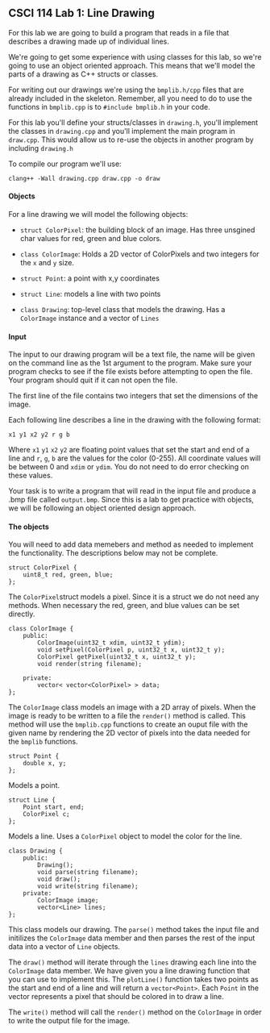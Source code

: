 ## CSCI 114 Lab 1: Line Drawing
For this lab we are going to build a program that reads in a file that describes a drawing made up of individual lines.

We're going to get some experience with using classes for this lab, so we're going to use an object oriented approach. This means that we'll model the parts of a drawing as C++ structs or classes.

For writing out our drawings we're using the `bmplib.h/cpp` files that are already included in the skeleton. Remember, all you need to do to use the functions in `bmplib.cpp` is to `#include bmplib.h` in your code. 

For this lab you'll define your structs/classes in `drawing.h`, you'll implement the classes in `drawing.cpp` and you'll implement the main program in `draw.cpp`. This would allow us to re-use the objects in another program by including `drawing.h`

To compile our program we'll use:

```
clang++ -Wall drawing.cpp draw.cpp -o draw
```

#### Objects

For a line drawing we will model the following objects:

- `struct ColorPixel`: the building block of an image. Has three unsgined char values for red, green and blue colors.

- `class ColorImage`: Holds a 2D vector of ColorPixels and two integers for the `x` and `y` size.

- `struct Point`: a point with x,y coordinates

- `struct Line`: models a line with two points

- `class Drawing`: top-level class that models the drawing. Has a `ColorImage` instance and a vector of `Lines` 

#### Input

The input to our drawing program will be a text file, the name will be given on the command line as the 1st argument to the program. Make sure your program checks to see if the file exists before attempting to open the file. Your program should quit if it can not open the file.

The first line of the file contains two integers that set the dimensions of the image.

Each following line describes a line in the drawing with the following format:

```
x1 y1 x2 y2 r g b
```
Where `x1` `y1` `x2` `y2` are floating point values that set the start and end of a line and `r`, `g`, `b` are the values for the color (0-255). All coordinate values will be between 0 and `xdim` or `ydim`. You do not need to do error checking on these values.

Your task is to write a program that will read in the input file and produce a .bmp file called `output.bmp`. Since this is a lab to get practice with objects, we will be following an object oriented design approach.


#### The objects

You will need to add data memebers and method as needed to implement the functionality. The descriptions below may not be complete.

```
struct ColorPixel {
	uint8_t red, green, blue;
};
```

The `ColorPixel`struct models a pixel. Since it is a struct we do not need any methods. When necessary the red, green, and blue values can be set directly.

```
class ColorImage {
	public:
		ColorImage(uint32_t xdim, uint32_t ydim);
		void setPixel(ColorPixel p, uint32_t x, uint32_t y);
		ColorPixel getPixel(uint32_t x, uint32_t y);
		void render(string filename);
			
	private:
		vector< vector<ColorPixel> > data;
}; 
```

The `ColorImage` class models an image with a 2D array of pixels. When the image is ready to be written to a file the `render()` method is called. This method will use the `bmplib.cpp` functions to create an ouput file with the given name by rendering the 2D vector of pixels into the data needed for the `bmplib` functions.

```
struct Point {
	double x, y;
};
```
Models a point.

```
struct Line {
	Point start, end;
	ColorPixel c;
};
```

Models a line. Uses a `ColorPixel` object to model the color for the line.

```
class Drawing {
	public:
		Drawing();
		void parse(string filename);
		void draw();
		void write(string filename);
	private:
		ColorImage image;
		vector<Line> lines;
};
```
This class models our drawing. The `parse()` method takes the input file and initilizes the `ColorImage` data member and then parses the rest of the input data into a vector of `Line` objects.

The `draw()` method will iterate through the `lines` drawing each line into the `ColorImage` data member. We have given you a line drawing function that you can use to implement this. The `plotLine()` function takes two points as the start and end of a line and will return a `vector<Point>`. Each `Point` in the vector represents a pixel that should be colored in to draw a line.

The `write()` method will call the `render()` method on the `ColorImage` in order to write the output file for the image.
